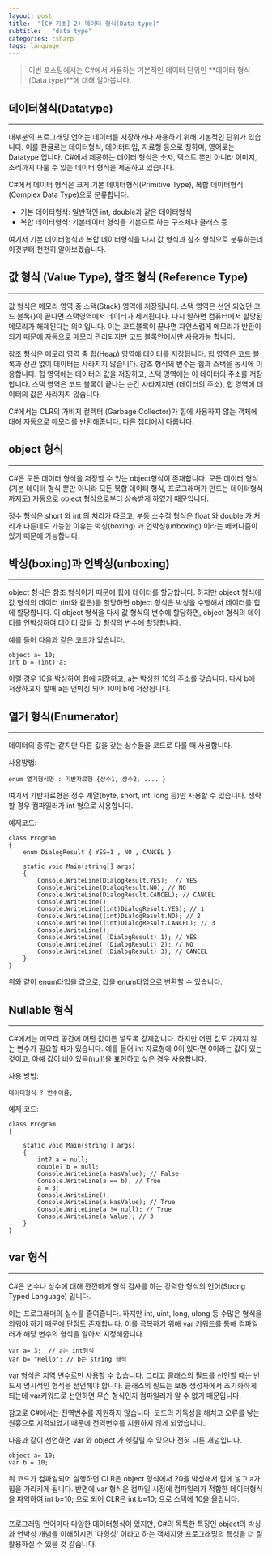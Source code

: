 ```yaml
---
layout: post
title:  "[C# 기초] 2) 데이터 형식(Data type)"
subtitle:   "data type"
categories: csharp
tags: language
---
```


> 이번 포스팅에서는 C#에서 사용하는 기본적인 데이터 단위인 **데이터 형식(Data type)**에 대해 알아봅니다. 

## 데이터형식(Datatype)
---

대부분의 프로그래밍 언어는 데이터를 저장하거나 사용하기 위해 기본적인 단위가 있습니다. 이를 한글로는 데이터형식, 데이터타입, 자료형 등으로 칭하며, 영어로는 Datatype 입니다. C#에서 제공하는 데이터 형식은 숫자, 텍스트 뿐만 아니라 이미지, 소리까지 다룰 수 있는 데이터 형식을 제공하고 있습니다. 

C#에서 데이터 형식은 크게 기본 데이터형식(Primitive Type), 복합 데이터형식 (Complex Data Type)으로 분류합니다.
- 기본 데이터형식: 일반적인 int, double과 같은 데이터형식
- 복합 데이터형식: 기본데이터 형식을 기본으로 하는 구조체나 클래스 등

여기서 기본 데이터형식과 복합 데이터형식을 다시 값 형식과 참조 형식으로 분류하는데 이것부터 천천히 알아보겠습니다.


## 값 형식 (Value Type), 참조 형식 (Reference Type)
---

값 형식은 메모리 영역 중 스택(Stack) 영역에 저장됩니다. 스택 영역은 선언 되었던 코드 블록{}이 끝나면 스택영역에서 데이터가 제거됩니다.
다시 말하면 컴퓨터에서 할당된 메모리가 해제된다는 의미입니다. 이는 코드블록이 끝나면 자연스럽게 메모리가 반환이 되기 때문에 자동으로 메모리 관리되지만 코드 블록안에서만 사용가능 합니다.

참조 형식은 메모리 영역 중 힙(Heap) 영역에 데이터를 저장됩니다. 힙 영역은 코드 블록과 상관 없이 데이터는 사라지지 않습니다. 참조 형식의 변수는 힙과 스택을 동시에 이용합니다. 힙 영역에는 데이터의 값을 저장하고, 스택 영역에는 이 데이터의 주소를 저장합니다. 스택 영역은 코드 블록이 끝나는 순간 사라지지만 (데이터의 주소), 힙 영역에 데이터의 값은 사라지지 않습니다.

C#에서는 CLR의 가비지 컬렉터 (Garbage Collector)가 힙에 사용하지 않는 객체에 대해 자동으로 메모리를 반환해줍니다. 다른 챕터에서 다룹니다.

## object 형식
---

C#은 모든 데이터 형식을 저장할 수 있는 object형식이 존재합니다. 모든 데이터 형식(기본 데이터 형식 뿐만 아니라 모든 복합 데이터 형식, 프로그래머가 만드는 데이터형식 까지도) 자동으로 object 형식으로부터 상속받게 하였기 때문입니다.

정수 형식은 short 와 int 의 처리가 다르고, 부동 소수점 형식은 float 와 double 가 처리가 다른데도 가능한 이유는 박싱(boxing) 과 언박싱(unboxing) 이라는 메커니즘이 있기 때문에 가능합니다.

## 박싱(boxing)과 언박싱(unboxing)
---

object 형식은 참조 형식이기 때문에 힙에 데이터를 할당합니다. 하지만 object 형식에 값 형식의 데이터 (int와 같은)를 할당하면 object 형식은 박싱을 수행해서 데이터를 힙에 할당합니다. 이 object 형식을 다시 값 형식의 변수에 할당하면, object 형식의 데이터를 언박싱하여 데이터 값을 값 형식의 변수에 할당합니다.

예를 들어 다음과 같은 코드가 있습니다.
```
object a= 10;
int b = (int) a;
```
이럴 경우 10을 박싱하여 힙에 저장하고, a는 박싱한 10의 주소를 갖습니다. 다시 b에 저장하고자 할때 a는 언박싱 되어 10이 b에 저장됩니다.

## 열거 형식(Enumerator)
---

데이터의 종류는 같지만 다른 값을 갖는 상수들을 코드로 다룰 때 사용합니다.

사용방법:
```
enum 열거형식명 : 기반자료형 {상수1, 상수2, .... }
```
여기서 기반자료형은 정수 계열(byte, short, int, long 등)만 사용할 수 있습니다. 생략할 경우 컴파일러가 int 형으로 사용합니다.

예제코드:
```
class Program
{
    enum DialogResult { YES=1 , NO , CANCEL }

    static void Main(string[] args)
    {
        Console.WriteLine(DialogResult.YES);  // YES
        Console.WriteLine(DialogResult.NO); // NO
        Console.WriteLine(DialogResult.CANCEL); // CANCEL
        Console.WriteLine();
        Console.WriteLine((int)DialogResult.YES); // 1
        Console.WriteLine((int)DialogResult.NO); // 2
        Console.WriteLine((int)DialogResult.CANCEL); // 3
        Console.WriteLine();
        Console.WriteLine( (DialogResult) 1); // YES
        Console.WriteLine( (DialogResult) 2); // NO
        Console.WriteLine( (DialogResult) 3); // CANCEL
    }
}
```
위와 같이 enum타입을 값으로, 값을 enum타입으로 변환할 수 있습니다.

## Nullable 형식
---

C#에서는 메모리 공간에 어떤 값이든 넣도록 강제합니다. 하지만 어떤 값도 가지지 않는 변수가 필요할 때가 있습니다. 예를 들어 int 자료형에 0이 있다면 0이라는 값이 있는 것이고, 아예 값이 비어있음(null)을 표현하고 싶은 경우 사용합니다.

사용 방법:
```
데이터형식 ? 변수이름;
```

예제 코드:
```
class Program
{

    static void Main(string[] args)
    {
        int? a = null;
        double? b = null;
        Console.WriteLine(a.HasValue); // False
        Console.WriteLine(a == b); // True
        a = 3;
        Console.WriteLine();
        Console.WriteLine(a.HasValue); // True
        Console.WriteLine(a != null); // True
        Console.WriteLine(a.Value); // 3
    }
}
```

## var 형식
---

C#은 변수나 상수에 대해 깐깐하게 형식 검사를 하는 강력한 형식의 언어(Strong Typed Language) 입니다.

이는 프로그래머의 실수를 줄여줍니다. 하지만 int, uint, long, ulong 등 수많은 형식을 외워야 하기 때문에 단점도 존재합니다. 이를 극복하기 위해 var 키워드를 통해 컴파일러가 해당 변수의 형식을 알아서 지정해줍니다.

```
var a= 3;  // a는 int형식
var b= "Hello"; // b는 string 형식
```

var 형식은 지역 변수로만 사용할 수 있습니다. 그리고 클래스의 필드를 선언할 때는 반드시 명시적인 형식을 선언해야 합니다.
클래스의 필드는 보통 생성자에서 초기화하게 되는데 var키워드로 선언하면 무슨 형식인지 컴파일러가 알 수 없기 때문입니다.

참고로 C#에서는 전역변수를 지원하지 않습니다. 코드의 가독성을 해치고 오류를 낳는 원흉으로 지적되었기 때문에 전역변수를 지원하지 않게 되었습니다.

다음과 같이 선언하면 var 와 object 가 헷갈릴 수 있으나 전혀 다른 개념입니다.
```
object a= 10;
var b = 10;
```
위 코드가 컴파일되어 실행하면 CLR은 object 형식에서 20을 박싱해서 힙에 넣고 a가 힙을 가리키게 됩니다. 반면에 var 형식은 컴파일 시점에 컴파일러가 적합한 데이터형식을 파악하여 int b=10; 으로 되어 CLR은 int b=10; 으로 스택에 10을 올립니다.

---

프로그래밍 언어마다 다양한 데이터형식이 있지만, C#의 독특한 특징인 object의 박싱과 언박싱 개념을 이해하시면 '다형성' 이라고 하는 객체지향 프로그래밍의 특성을 더 잘 활용하실 수 있을 것 같습니다.